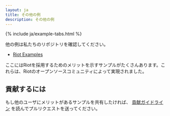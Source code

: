 ```yaml
---
layout: ja
title: その他の例
description: その他の例
---
```


{% include ja/example-tabs.html %}

他の例は私たちのリポジトリを確認してください。

- [Riot Examples](https://github.com/riot/examples)

ここにはRiotを採用するためのメリットを示すサンプルがたくさんあります。これらは、Riotのオープンソースコミュニティによって実現されました。

## 貢献するには

もし他のユーザにメリットがあるサンプルを共有したければ、 [貢献ガイドライン](https://github.com/riot/examples/blob/gh-pages/CONTRIBUTING.md) を読んでプルリクエストを送ってください。
